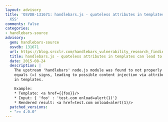 ```yaml
---
layout: advisory
title: 'OSVDB-131671: handlebars.js - quoteless attributes in templates can lead to
  XSS'
comments: false
categories:
- handlebars-source
advisory:
  gem: handlebars-source
  osvdb: 131671
  url: https://blog.srcclr.com/handlebars_vulnerability_research_findings/
  title: handlebars.js - quoteless attributes in templates can lead to XSS
  date: 2015-08-24
  description: |
    The upstream 'handlebars' node.js module was found to not properly escape
    equals (=) signs, leading to possible content injection via attributes
    in templates.

    Example:
    * Template: <a href={{foo}}/>
    * Input: { 'foo' : 'test.com onload=alert(1)'}
    * Rendered result: <a href=test.com onload=alert(1)/>
  patched_versions:
  - ">= 4.0.0"
---
```


